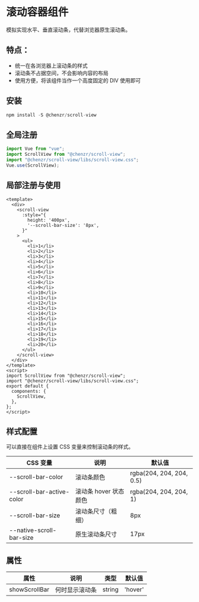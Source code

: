 # 滚动容器组件

模拟实现水平、垂直滚动条，代替浏览器原生滚动条。

## 特点：

- 统一在各浏览器上滚动条的样式
- 滚动条不占据空间，不会影响内容的布局
- 使用方便，将该组件当作一个高度固定的 DIV 使用即可

## 安装

```js
npm install -S @chenzr/scroll-view
```

## 全局注册

```js
import Vue from "vue";
import ScrollView from "@chenzr/scroll-view";
import "@chenzr/scroll-view/libs/scroll-view.css";
Vue.use(ScrollView);
```

## 局部注册与使用

```vue
<template>
  <div>
    <scroll-view
      :style="{
        height: '400px',
        '--scroll-bar-size': '8px',
      }"
    >
      <ul>
        <li>1</li>
        <li>2</li>
        <li>3</li>
        <li>4</li>
        <li>5</li>
        <li>6</li>
        <li>7</li>
        <li>8</li>
        <li>9</li>
        <li>10</li>
        <li>11</li>
        <li>12</li>
        <li>13</li>
        <li>14</li>
        <li>15</li>
        <li>16</li>
        <li>17</li>
        <li>18</li>
        <li>19</li>
        <li>20</li>
      </ul>
    </scroll-view>
  </div>
</template>
<script>
import ScrollView from "@chenzr/scroll-view";
import "@chenzr/scroll-view/libs/scroll-view.css";
export default {
  components: {
    ScrollView,
  },
};
</script>
```

## 样式配置

可以直接在组件上设置 CSS 变量来控制滚动条的样式。

| CSS 变量                  | 说明                  | 默认值                   |
| ------------------------- | --------------------- | ------------------------ |
| --scroll-bar-color        | 滚动条颜色            | rgba(204, 204, 204, 0.5) |
| --scroll-bar-active-color | 滚动条 hover 状态颜色 | rgba(204, 204, 204, 1)   |
| --scroll-bar-size         | 滚动条尺寸（粗细）    | 8px                      |
| --native-scroll-bar-size  | 原生滚动条尺寸        | 17px                     |

## 属性

| 属性          | 说明           | 类型   | 默认值  |
| ------------- | -------------- | ------ | ------- |
| showScrollBar | 何时显示滚动条 | string | 'hover' |
